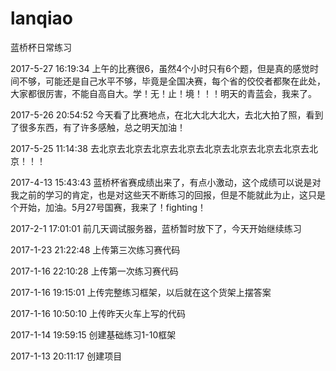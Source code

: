 ﻿# lanqiao
蓝桥杯日常练习

2017-5-27 16:19:34
上午的比赛很6，虽然4个小时只有6个题，但是真的感觉时间不够，可能还是自己水平不够，毕竟是全国决赛，每个省的佼佼者都聚在此处，大家都很厉害，不能自高自大。学！无！止！境！！！明天的青蓝会，我来了。


2017-5-26 20:54:52
今天看了比赛地点，在北大北大北大，去北大拍了照，看到了很多东西，有了许多感触，总之明天加油！

2017-5-25 11:14:38
去北京去北京去北京去北京去北京去北京去北京去北京去北京！！！


2017-4-13 15:43:43
蓝桥杯省赛成绩出来了，有点小激动，这个成绩可以说是对我之前的学习的肯定，也是对这些天不断练习的回报，但是不能就此为止，这只是个开始，加油。5月27号国赛，我来了！fighting！

2017-2-1 17:01:01
前几天调试服务器，蓝桥暂时放下了，今天开始继续练习

2017-1-23 21:22:48
上传第三次练习赛代码

2017-1-16 22:10:28
上传第一次练习赛代码

2017-1-16 19:15:01
上传完整练习框架，以后就在这个货架上摆答案

2017-1-16 10:50:10
上传昨天火车上写的代码

2017-1-14 19:59:15
创建基础练习1-10框架

2017-1-13 20:11:17
创建项目